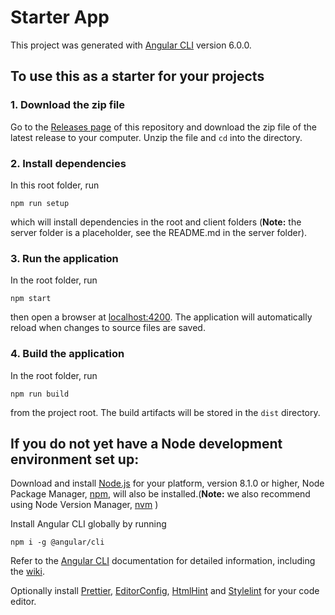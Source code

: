 # Starter App

This project was generated with [Angular CLI](https://cli.angular.io/) version 6.0.0.

## To use this as a starter for your projects

### 1. Download the zip file

Go to the [Releases page](https://github.com/PBGUX/ng-starter-app/releases) of this repository and download the zip file of the latest release to your computer. Unzip the file and `cd` into the directory.

### 2. Install dependencies

In  this root folder, run
```
npm run setup
```
which will install dependencies in the root and client folders (**Note:** the server folder is a placeholder, see the README.md in the server folder).

### 3. Run the application

In the root folder, run
```
npm start
```
then open a browser at [localhost:4200](http://localhost:4200). The application will automatically reload when changes to source files are saved.

### 4. Build the application

In the root folder, run
```
npm run build
```
from the project root. The build artifacts will be stored in the `dist` directory.

<!-- ## Stackblitz

You can run this project online in a browser using [Stackblitz](http://stackblitz.io), [click here](https://stackblitz.com/github/PBGUX/ng-starter-app/tree/master/client) and start editing code! -->

## If you do not yet have a Node development environment set up:

Download and install [Node.js](https://nodejs.org) for your platform, version 8.1.0 or higher, Node Package Manager, [npm](https://www.npmjs.com/), will also be installed.(**Note:** we also recommend using Node Version Manager, [nvm](https://github.com/creationix/nvm) )

Install Angular CLI globally by running

```
npm i -g @angular/cli
```

Refer to the [Angular CLI](https://cli.angular.io/) documentation for detailed information, including the [wiki](https://github.com/angular/angular-cli/wiki).

<!--Download the [zip file](/PBGUX/ng-starter-app/archive/master.zip) of this repo to your computer, then follow instructions below to install dependencies and run the application.-->

Optionally install [Prettier](https://prettier.io/), [EditorConfig](http://editorconfig.org/), [HtmlHint](http://htmlhint.com/) and [Stylelint](https://stylelint.io/) for your code editor.


